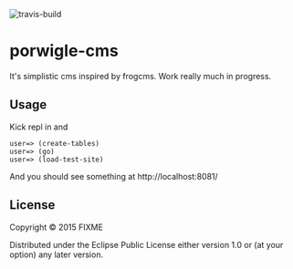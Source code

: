 ![travis-build](https://travis-ci.org/juhofriman/porwigle-cms.svg?branch=master)
# porwigle-cms

It's simplistic cms inspired by frogcms. Work really much in progress.

## Usage

Kick repl in and

```
user=> (create-tables)
user=> (go)
user=> (load-test-site)
```

And you should see something at http://localhost:8081/

## License

Copyright © 2015 FIXME

Distributed under the Eclipse Public License either version 1.0 or (at
your option) any later version.
